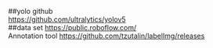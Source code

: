 ##yolo github  
https://github.com/ultralytics/yolov5  
##data set
https://public.roboflow.com/  
Annotation tool
https://github.com/tzutalin/labelImg/releases
